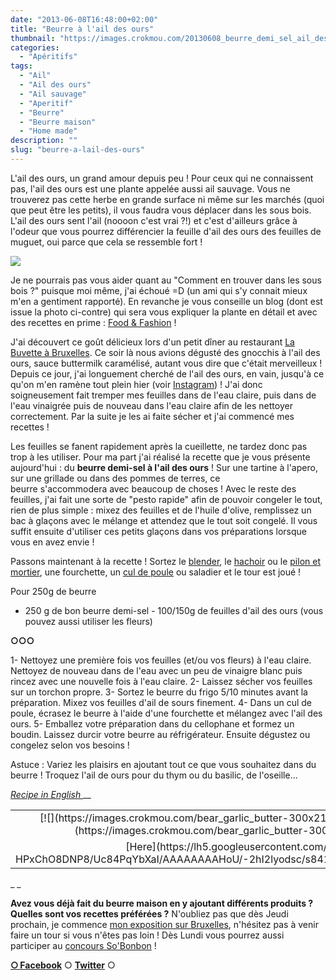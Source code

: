 ```yaml
---
date: "2013-06-08T16:48:00+02:00"
title: "Beurre à l'ail des ours"
thumbnail: "https://images.crokmou.com/20130608_beurre_demi_sel_ail_des_ours_0028.jpg"
categories:
  - "Apéritifs"
tags:
  - "Ail"
  - "Ail des ours"
  - "Ail sauvage"
  - "Aperitif"
  - "Beurre"
  - "Beurre maison"
  - "Home made"
description: ""
slug: "beurre-a-lail-des-ours"
---
```


L'ail des ours, un grand amour depuis peu ! Pour ceux qui ne connaissent pas, l'ail des ours est une plante appelée aussi ail sauvage. Vous ne trouverez pas cette herbe en grande surface ni même sur les marchés (quoi que peut être les petits), il vous faudra vous déplacer dans les sous bois. L'ail des ours sent l'ail (noooon c'est vrai ?!) et c'est d'ailleurs grâce à l'odeur que vous pourrez différencier la feuille d'ail des ours des feuilles de muguet, oui parce que cela se ressemble fort !

[![](https://images.crokmou.com/cueillette-ail-des-ours-2-1.jpg)](https://images.crokmou.com/cueillette-ail-des-ours-2-1.jpg)

Je ne pourrais pas vous aider quant au "Comment en trouver dans les sous bois ?" puisque moi même, j'ai échoué =D (un ami qui s'y connait mieux m'en a gentiment rapporté). En revanche je vous conseille un blog (dont est issue la photo ci-contre) qui sera vous expliquer la plante en détail et avec des recettes en prime : [Food & Fashion](http://www.foodandfashion.eu/article-utiliser-l-ail-des-ours-en-cuisine-quelques-suggestions-118133660.html) !

J'ai découvert ce goût délicieux lors d'un petit dîner au restaurant [La Buvette à Bruxelles](http://www.la-buvette.be/). Ce soir là nous avions dégusté des gnocchis à l'ail des ours, sauce buttermilk caramélisé, autant vous dire que c'était merveilleux ! Depuis ce jour, j'ai longuement cherché de l'ail des ours, en vain, jusqu'à ce qu'on m'en ramène tout plein hier (voir [Instagram](http://instagram.com/sarahblieux)) ! J'ai donc soigneusement fait tremper mes feuilles dans de l'eau claire, puis dans de l'eau vinaigrée puis de nouveau dans l'eau claire afin de les nettoyer correctement. Par la suite je les ai faite sécher et j'ai commencé mes recettes !

Les feuilles se fanent rapidement après la cueillette, ne tardez donc pas trop à les utiliser. Pour ma part j'ai réalisé la recette que je vous présente aujourd'hui : du **beurre demi-sel à l'ail des ours** ! Sur une tartine à l'apero, sur une grillade ou dans des pommes de terres, ce beurre s'accommodera avec beaucoup de choses ! Avec le reste des feuilles, j'ai fait une sorte de "pesto rapide" afin de pouvoir congeler le tout, rien de plus simple : mixez des feuilles et de l'huile d'olive, remplissez un bac à glaçons avec le mélange et attendez que le tout soit congelé. Il vous suffit ensuite d'utiliser ces petits glaçons dans vos préparations lorsque vous en avez envie !

Passons maintenant à la recette ! Sortez le [blender](http://www.rueducommerce.fr/m/pl/malid:9633603), le [hachoir](http://www.rueducommerce.fr/m/pl/malid:9633606) ou le [pilon et mortier](http://www.rueducommerce.fr/m/pl/malid:43774615), une fourchette, un [cul de poule](http://www.rueducommerce.fr/m/pl/malid:48515370) ou saladier et le tour est joué !

Pour 250g de beurre

- 250 g de bon beurre demi-sel - 100/150g de feuilles d'ail des ours (vous pouvez aussi utiliser les fleurs)

**○○○**

1- Nettoyez une première fois vos feuilles (et/ou vos fleurs) à l'eau claire. Nettoyez de nouveau dans de l'eau avec un peu de vinaigre blanc puis rincez avec une nouvelle fois à l'eau claire. 2- Laissez sécher vos feuilles sur un torchon propre. 3- Sortez le beurre du frigo 5/10 minutes avant la préparation. Mixez vos feuilles d'ail de sours finement. 4- Dans un cul de poule, écrasez le beurre à l'aide d'une fourchette et mélangez avec l'ail des ours. 5- Emballez votre préparation dans du cellophane et formez un boudin. Laissez durcir votre beurre au réfrigérateur. Ensuite dégustez ou congelez selon vos besoins !

Astuce : Variez les plaisirs en ajoutant tout ce que vous souhaitez dans du beurre ! Troquez l'ail de ours pour du thym ou du basilic, de l'oseille... 

_[Recipe in English ](https://lh5.googleusercontent.com/-HPxChO8DNP8/Uc84PqYbXaI/AAAAAAAAHoU/-2hI2lyodsc/s841/bear_garlic_butter.png)___

<table style="margin-left: auto; margin-right: auto; text-align: center;" cellspacing="0" cellpadding="0" align="center">

<tbody>

<tr>

<td style="text-align: center;">[![](https://images.crokmou.com/bear_garlic_butter-300x2121-300x212.png)](https://images.crokmou.com/bear_garlic_butter-300x2121.png)</td>

</tr>

<tr>

<td style="text-align: center;">[Here](https://lh5.googleusercontent.com/-HPxChO8DNP8/Uc84PqYbXaI/AAAAAAAAHoU/-2hI2lyodsc/s841/bear_garlic_butter.png)</td>

</tr>

</tbody>

</table>

_ _

**Avez vous déjà fait du beurre maison en y ajoutant différents produits ? Quelles sont vos recettes préférées ?** N'oubliez pas que dès Jeudi prochain, je commence [mon exposition sur Bruxelles](https://www.facebook.com/pages/Exposition-photographies-Helb/465477086837367), n'hésitez pas à venir faire un tour si vous n'êtes pas loin ! Dès Lundi vous pourrez aussi participer au [concours So'Bonbon](https://crokmou.com/2013/06/concours-photo-sobonbon.html) !

[**○<span style="font-size: xx-small; margin: 0px; outline: 0px; padding: 0px;"><span style="font-family: Arial, Helvetica, sans-serif; margin: 0px; outline: 0px; padding: 0px;"> </span></span>Facebook**](https://www.facebook.com/pages/CroKMou/148093255259077) ○ [**Twitter**](https://twitter.com/Crokmou) ○
